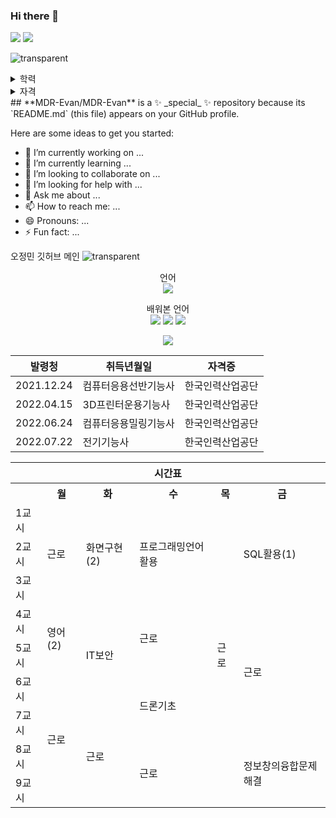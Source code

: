 ### Hi there 👋
<!--
1. soft
2. rounded
3. cylinder

-->

<!--        <img src="https://capsule-render.vercel.app/api?type={원하는 타입}&옵션1={옵션}&···&옵션n={옵션}        -->
<img src="https://capsule-render.vercel.app/api?type=transparent&fontColor=bd7eff&height=300&text=Page&fontSize=60)"/>
<img src="https://capsule-render.vercel.app/api?type=transparent&fontColor=bd7eff&text=JinYong's%20WorkSpace&height=150&fontSize=70">

![transparent](https://capsule-render.vercel.app/api?type=transparent&fontColor=bd7eff&text=JinYong's%20WorkSpace&height=150&fontSize=70)
<details>
  <summary>학력</summary>
  前 경기기계공업고등학교 (GGMT) 하이텍융합기계과 졸업
  <br> KBU 소프트웨어융합과 코딩전공 23학번
</details>
<details>
  <summary>자격</summary>
  |한국산업|인력공단|<br>
  |2021.12.24|컴퓨터응용선반기능사|<br>
  |2022.04.15|3D프린터운용기능사|<br>
  |2022.06.24|컴퓨터응용밀링기능사|<br>
  |2022.07.22|전기기능사|<br>
</details>
##
    <!--BD7EFF : 창백한 자주색--> 
**MDR-Evan/MDR-Evan** is a ✨ _special_ ✨ repository because its `README.md` (this file) appears on your GitHub profile.

Here are some ideas to get you started:

- 🔭 I’m currently working on ...
- 🌱 I’m currently learning ...
- 👯 I’m looking to collaborate on ...
- 🤔 I’m looking for help with ...
- 💬 Ask me about ...
- 📫 How to reach me: ...
- 😄 Pronouns: ...
- ⚡ Fun fact: ...

오정민 깃허브 메인
![transparent](https://capsule-render.vercel.app/api?type=transparent&fontColor=0000FF&text=Blue's%20GitHub%20&height=150&fontSize=60)

<p align="center">
    언어
  <br>
    <img src="https://img.shields.io/badge/Python-3776AB?style=for-the-badge&logo=Python&logoColor=white">
</p>


<p align="center">
    배워본 언어
  <br>
    <img src="https://img.shields.io/badge/HTML5-E34F26?style=for-the-badge&logo=HTML5&logoColor=white"/>
    <img src="https://img.shields.io/badge/JavaScript-F7DF1E?style=for-the-badge&logo=JavaScript&logoColor=white"/>
    <img src="https://img.shields.io/badge/C++-00599C?style=for-the-badge&logo=C++&logoColor=white"/>
</p>


<div align="center">
    
<img src="https://github-readme-stats.vercel.app/api?username=Bluebla1004&show_icons=true">
    
</div>

  |발령청|취득년월일|자격증|
|------|---|---|
|2021.12.24|컴퓨터응용선반기능사|한국인력산업공단|
|2022.04.15|3D프린터운용기능사|한국인력산업공단|
|2022.06.24|컴퓨터응용밀링기능사|한국인력산업공단|
|2022.07.22|전기기능사|한국인력산업공단|

<table>
        <tr>
            <th colspan="6">시간표</th>
        </tr>
        <tr>
            <th></th>
            <th>월</th>
            <th>화</th>
            <th>수</th>
            <th>목</th>
            <th>금</th>
        </tr>
        <tr>
            <td>1교시</td>
            <td rowspan="3">근로</td>
            <td rowspan="3">화면구현(2)</td>
            <td rowspan="3">프로그래밍언어활용</td>
            <td rowspan="9">근로</td>
            <td rowspan="3">SQL활용(1)</td>
        </tr>
        <tr>
            <td>2교시</td>
        </tr>
        <tr>
            <td>3교시</td>
        </tr>
        <tr>
            <td>4교시</td>
            <td rowspan="2">영어(2)</td>
            <td rowspan="3">IT보안</td>
            <td rowspan="2">근로</td>
            <td rowspan="4">근로</td>
        </tr>
        <tr>
            <td>5교시</td>
        </tr>
        <tr>
            <td>6교시</td>
            <td rowspan="4">근로</td>
            <td rowspan="2">드론기초</td>
        </tr>
        <tr>
            <td>7교시</td>
            <td rowspan="3">근로</td>
        </tr>
        <tr>
            <td>8교시</td>
            <td rowspan="2">근로</td>
            <td rowspan="2">정보창의융합문제해결</td>
        </tr>
        <tr>
            <td>9교시</td>
        </tr>
    </table>
